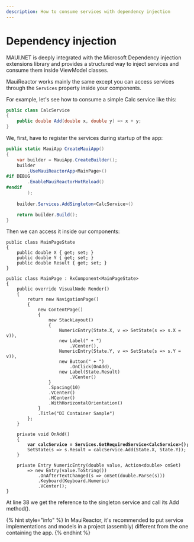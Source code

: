 ```yaml
---
description: How to consume services with dependency injection
---
```


# Dependency injection

MAUI.NET is deeply integrated with the Microsoft Dependency injection extensions library and provides a structured way to inject services and consume them inside ViewModel classes.

MauiReactor works mainly the same except you can access services through the `Services` property inside your components.

For example, let's see how to consume a simple Calc service like this:

```csharp
public class CalcService
{
    public double Add(double x, double y) => x + y;
}
```

We, first, have to register the services during startup of the app:

```csharp
public static MauiApp CreateMauiApp()
{
    var builder = MauiApp.CreateBuilder();
    builder
        .UseMauiReactorApp<MainPage>()
#if DEBUG
        .EnableMauiReactorHotReload()
#endif
        );
    
    builder.Services.AddSingleton<CalcService>()

    return builder.Build();
}
```

Then we can access it inside our components:

<pre class="language-csharp" data-line-numbers><code class="lang-csharp">public class MainPageState
{
    public double X { get; set; }
    public double Y { get; set; }
    public double Result { get; set; }
}

public class MainPage : RxComponent&#x3C;MainPageState>
{
    public override VisualNode Render()
    {
        return new NavigationPage()
        {
            new ContentPage()
            { 
                new StackLayout()
                {
                    NumericEntry(State.X, v => SetState(s => s.X = v)),
                    new Label(" + ")
                        .VCenter(),
                    NumericEntry(State.Y, v => SetState(s => s.Y = v)),
                    new Button(" + ")
                        .OnClick(OnAdd),
                    new Label(State.Result)
                        .VCenter()
                }
                .Spacing(10)
                .VCenter()
                .HCenter()
                .WithHorizontalOrientation()
            }
            .Title("DI Container Sample")
        };
    }

    private void OnAdd()
    {
<strong>        var calcService = Services.GetRequiredService&#x3C;CalcService>();
</strong>        SetState(s => s.Result = calcService.Add(State.X, State.Y));
    }

    private Entry NumericEntry(double value, Action&#x3C;double> onSet)
        => new Entry(value.ToString())
            .OnAfterTextChanged(s => onSet(double.Parse(s)))
            .Keyboard(Keyboard.Numeric)
            .VCenter();
}
</code></pre>

At line 38 we get the reference to the singleton service and call its Add method().

{% hint style="info" %}
In MauiReactor, it's recommended to put service implementations and models in a project (assembly) different from the one containing the app.
{% endhint %}
